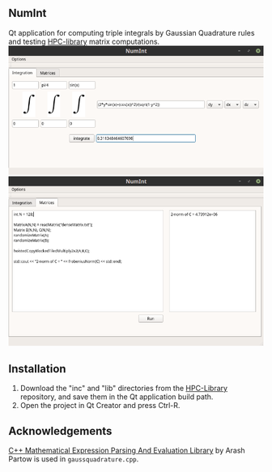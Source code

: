 ## NumInt
Qt application for computing triple integrals by Gaussian Quadrature rules and testing [HPC-library](https://github.com/JohnSell620/HPC-Library) matrix computations.
<img src="./images/numint1.png" alt="Double Integration" width="850px" />
<img src="./images/numint2.png" alt="Matrix Computation" width="850px" />

## Installation
1. Download the "inc" and "lib" directories from the [HPC-Library](https://github.com/JohnSell620/HPC-Library) repository, and save them in the Qt application build path.
2. Open the project in Qt Creator and press Ctrl-R.

## Acknowledgements
[C++ Mathematical Expression Parsing And Evaluation Library](https://github.com/ArashPartow/exprtk) by Arash Partow is used in `gaussquadrature.cpp`.
